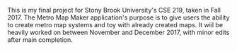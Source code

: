 This is my final project for Stony Brook University's CSE 219, taken in Fall 2017. The Metro Map Maker application's purpose is to give users the ability to create metro map systems and toy with already created maps. It wiil be heavily worked on between November and December 2017, with minor edits after main completion.
